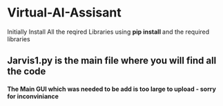 # Virtual-AI-Assisant

<p>Initially Install All the reqired Libraries using <strong> pip install </strong> and the required libraries</p>
<h2> Jarvis1.py is the main file where you will find all the code </h2>
<h4>The Main GUI which was needed to be add is too large to upload - sorry for inconviniance</h4>
